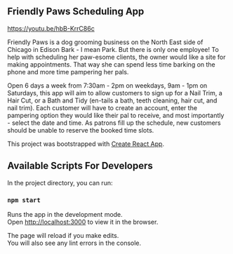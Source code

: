 ## Friendly Paws Scheduling App

https://youtu.be/hbB-KrrC86c

Friendly Paws is a dog grooming business on the North East side of Chicago in Edison Bark - I
mean Park. But there is only one employee! To help with scheduling her paw-esome clients,
the owner would like a site for making appointments. That way she can spend less time barking
on the phone and more time pampering her pals.

Open 6 days a week from 7:30am - 2pm on weekdays, 9am - 1pm on
Saturdays, this app will aim to allow customers to sign up for a Nail
Trim, a Hair Cut, or a Bath and Tidy (en-tails a bath, teeth cleaning,
hair cut, and nail trim). Each customer will have to create an
account, enter the pampering option they would like their pal to
receive, and most importantly - select the date and time. As patrons
fill up the schedule, new customers should be unable to reserve the
booked time slots.

This project was bootstrapped with [Create React App](https://github.com/facebook/create-react-app).

## Available Scripts For Developers

In the project directory, you can run:

### `npm start`

Runs the app in the development mode.<br />
Open [http://localhost:3000](http://localhost:3000) to view it in the browser.

The page will reload if you make edits.<br />
You will also see any lint errors in the console.
